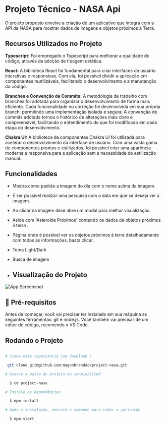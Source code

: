 # Projeto Técnico - NASA Api
O projeto proposto envolve a criação de um aplicativo que integra com a API da NASA para mostrar dados de imagens e objetos próximos à Terra.

## Recursos Utilizados no Projeto

**Typescript:** Foi empregado o Typescript para melhorar a qualidade do código, através da adoção de tipagem estática.

**React:** A biblioteca React foi fundamental para criar interfaces de usuário interativas e responsivas. Com ela, foi possível dividir a aplicação em componentes reutilizáveis, facilitando o desenvolvimento e a manutenção do código. 

**Branches e Convenção de Commits:** A metodologia de trabalho com branches foi adotada para organizar o desenvolvimento de forma mais eficiente. Cada funcionalidade ou correção foi desenvolvida em sua própria branch, permitindo uma implementação isolada e segura. A convenção de commits adotada tornou o histórico de alterações mais claro e compreensível, facilitando o entendimento do que foi modificado em cada etapa do desenvolvimento.

**Chakra UI:** A biblioteca de componentes Chakra UI foi utilizada para acelerar o desenvolvimento da interface de usuário. Com uma vasta gama de componentes prontos e estilizados, foi possível criar uma aparência moderna e responsiva para a aplicação sem a necessidade de estilização manual. 

## Funcionalidades

- Mostra como padrão a imagem do dia com o nome acima da imagem.
- É ser possível realizar uma pesquisa com a data em que se deseja ver a imagem.
- Ao clicar na imagem deve abre um modal para melhor visualização.
- Aside com 'Asteroide Próximos' contendo os dados de objetos próximos à terra .
- Página onde é possível ver os objetos próximos à terra detalhadamente com todas as informações, basta clicar.
- Tema Light/Dark
- Busca de imagem 

- ## Visualização do Projeto

![App Screenshot](https://i.imgur.com/n3asOaG.png)


## 🔗 Pré-requisitos


Antes de começar, você vai precisar ter instalado em sua máquina as seguintes ferramentas: git e node.js. Você também vai precisar de um editor de código, recomendo o VS Code.

## Rodando o Projeto

```bash

# Clone este repositório (ou download )

 git clone git@github.com:magnobrandao/project-nasa.git

# Acesse a pasta do projeto no terminal/cmd

  $ cd project-nasa

# Instale as dependências

  $ npm install 

# Após a instalação, execute o comando para rodar a aplicação

  $ npm start
